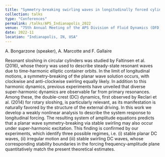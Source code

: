 ```yaml
---
title: "Symmetry-breaking swirling waves in longitudinally forced cylindrical containers"
collection: talks
type: "Conferences"
permalink: /talks/APS_Indianapolis_2022
venue: "75th Annual Meeting of the APS Division of Fluid Dynamics (DFD)"
date: 2022-11
location: "Indianapolis, IN, USA"
---
```


A. Bongarzone (speaker), A. Marcotte and F. Gallaire

Resonant sloshing in circular cylinders was studied by Faltinsen et al. (2016), whose theory was used to describe steady-state resonant waves due to time-harmonic elliptic container orbits. In the limit of longitudinal motions, a symmetry-breaking of the planar wave solution occurs, with clockwise and anti-clockwise swirling equally likely. In addition to this harmonic dynamics, previous experiments have unveiled that diverse super-harmonic dynamics are observable far from primary resonances. Among these, the double-crest (DC) dynamics, first observed by Reclari et al. (2014) for rotary sloshing, is particularly relevant, as its manifestation is naturally favored by the structure of the external driving. In this work we develop a weakly nonlinear analysis to describe the system response to longitudinal forcing. The resulting system of amplitude equations predicts that a planar wave symmetry-breaking via stable swirling may also occur under super-harmonic excitation. This finding is confirmed by our experiments, which identify three possible regimes, i.e. (i) stable planar DC waves, (ii) irregular motion and (iii) stable swirling DC waves, whose corresponding stability boundaries in the forcing frequency-amplitude plane quantitatively match the present theoretical estimates.
